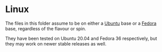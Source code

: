 # Linux

The files in this folder assume to be on either a [Ubuntu](https://www.ubuntu.com/desktop/) base or a [Fedora](https://getfedora.org/) base, regardless of the flavour or spin.

They have been tested on Ubuntu 20.04 and Fedora 36 respectively, but they may work on newer stable releases as well.
